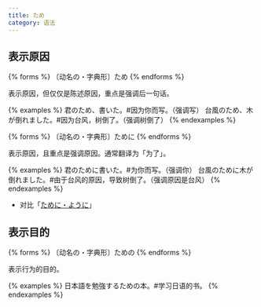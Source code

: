 ```yaml
---
title: ため
category: 语法
---
```


## 表示原因

{% forms %}
〔动名の・字典形〕ため
{% endforms %}

表示原因，但仅仅是陈述原因，重点是强调后一句话。

{% examples %}
君のため、書いた。#因为你而写。（强调写）
台風のため、木が倒れました。#因为台风，树倒了。（强调树倒了）
{% endexamples %}

{% forms %}
〔动名の・字典形〕ために
{% endforms %}

表示原因，且重点是强调原因。通常翻译为「为了」。

{% examples %}
君のために書いた。#为你而写。（强调你）
台風のために木が倒れました。#由于台风的原因，导致树倒了。（强调原因是台风）
{% endexamples %}

- 对比「[ために・ように](../tameni-youni)」

## 表示目的

{% forms %}
〔动名の・字典形〕ための
{% endforms %}

表示行为的目的。

{% examples %}
日本語を勉強するための本。#学习日语的书。
{% endexamples %}
